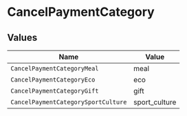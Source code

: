 # CancelPaymentCategory


## Values

| Name                                | Value                               |
| ----------------------------------- | ----------------------------------- |
| `CancelPaymentCategoryMeal`         | meal                                |
| `CancelPaymentCategoryEco`          | eco                                 |
| `CancelPaymentCategoryGift`         | gift                                |
| `CancelPaymentCategorySportCulture` | sport_culture                       |